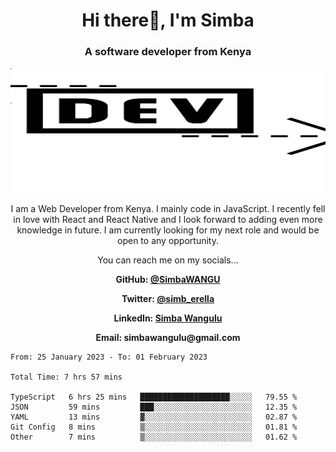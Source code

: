 
<h1 align="center"> Hi there👋, I'm Simba</h1>
<h3 align="center">A software developer from Kenya</h3>

<img src="/arrow-svgrepo-com.svg" margin="auto" width="100%" height="200px">


<p align="center">I am a Web Developer from Kenya. I mainly code in JavaScript. I recently fell in love with React and React Native and I look forward to adding even more knowledge in future. I am currently looking for my next role and would be open to any opportunity.</p>

<p align="center">You can reach me on my socials... </p>

<div align="center">

__<p>  GitHub: [@SimbaWANGU](https://github.com/SimbaWANGU)__  </p>
__<p> Twitter: [@simb_erella](https://twitter.com/simb_erella)__ </p>
__<p> LinkedIn: [Simba Wangulu](https://www.linkedin.com/in/simba-wangulu/)__ </p>
__<p> Email: simbawangulu@gmail.com__ </p>

</div>

<!--START_SECTION:waka-->

```text
From: 25 January 2023 - To: 01 February 2023

Total Time: 7 hrs 57 mins

TypeScript   6 hrs 25 mins   ████████████████████░░░░░   79.55 %
JSON         59 mins         ███░░░░░░░░░░░░░░░░░░░░░░   12.35 %
YAML         13 mins         ▓░░░░░░░░░░░░░░░░░░░░░░░░   02.87 %
Git Config   8 mins          ▒░░░░░░░░░░░░░░░░░░░░░░░░   01.81 %
Other        7 mins          ▒░░░░░░░░░░░░░░░░░░░░░░░░   01.62 %
```

<!--END_SECTION:waka-->
